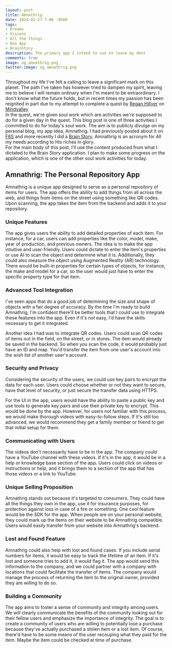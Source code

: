 ```yaml
---
layout: post
title: Amnathrig
date: 2024-01-27 7:06 -0500
tags:
- Dreams
- Visions
- All the things
- One App
- BrainStory
description: The primary app I intend to use to leave my dent
comments: true
image: og_amnathrig.png
twitter-image: og_amnathrig.png
---
```


Throughout my life I've felt a calling to leave a significant mark on this planet. The path I've taken has however tried to dampen my spirit, leaving me to believe I will remain ordinary when I'm meant to 
be extraordinary. I don't know what the future holds, but in recent times my passion has been reignited
in part due to my attempt to complete a quest by [Regan Hillyer][regan] on [Mindvalley][mindvalley]
<br/>
In the quest, we're given soul work which are activities we're supposed to do for a given day in the quest. This blog post is one of three activities I committed to do for today's soul work. The aim is to publicly divulge on my personal blog, my app idea, Amnathrig. I had previously posted about it on [F6S][f6s] and more recently I did a [Brain Story][brainstory]. Amnathrig is an acronym for All my needs according to His riches in glory.
<br/>
For the main body of this post, I'll use the content produced from what I dictated to the Brain Story application. I plan to make some progress on the application, which is one of the other soul work activities for today.

## Amnathrig: The Personal Repository App
Amnathrig is a unique app designed to serve as a personal repository of items for users. The app offers the ability to add things from all across the web, and things from items on the street using something like QR codes. Upon scanning, the app takes the item from the backend and adds it to your repository.

### Unique Features
The app gives users the ability to add detailed properties of each item. For instance, for a car, users can add properties like the color, model, make, year of production, and previous owners. The idea is to make the app intuitive and user-friendly. Users could dictate to enter the item's properties or use AI to scan the object and determine what it is. Additionally, they could also measure the object using Augmented Reality (AR) technology. There would be built-in properties for certain types of objects, for instance, the make and model for a car, so the user would just have to enter the specific property type for that item.

### Advanced Tool Integration
I've seen apps that do a good job of determining the size and shape of objects with a fair degree of accuracy. By the time I'm ready to build Amnathrig, I'm confident there'll be better tools that I could use to integrate these features into the app. Even if it's not easy, I'd have the skills necessary to get it integrated.

Another idea I had was to integrate QR codes. Users could scan QR codes of items out in the field, on the street, or in stores. The item would already be saved in the backend. So when you scan the code, it would probably just have an ID and map. You'd transfer the item from one user's account into the wish list of another user's account.

### Security and Privacy
Considering the security of the users, we could use key pairs to encrypt the data for each user. Users could choose whether or not they want to secure, have that level of security, or just secure the transfer data using HTTPS.

For the UI in the app, users would have the ability to paste a public key and use tools to generate key pairs and use their private key to encrypt. This would be done by the app. However, for users not familiar with this process, we would make thorough videos with easy-to-follow steps. If it's still too advanced, we would recommend they get a family member or friend to get that initial setup for them.

###  Communicating with Users
The videos don't necessarily have to be in the app. The company could have a YouTube channel with these videos. If it's in the app, it would be in a help or knowledge base section of the app. Users could click on videos or instructions or help, and it brings them to a section of the app that has those videos or a link to YouTube.

### Unique Selling Proposition
Amnathrig stands out because it's targeted to consumers. They could have all the things they own in the app, use it for insurance purposes, for protection against loss in case of a fire or something. One cool feature would be the SDK for the app. When people are on your personal website, they could mark up the items on their website to be Amnathrig compatible. Users would easily transfer from your website into Amnathrig's backend.

### Lost and Found Feature
Amnathrig could also help with lost and found cases. If you include serial numbers for items, it would be easy to track the lifetime of an item. If it's lost and someone tries to add it, it would flag it. The app would send this information to the company, and we could partner with a company with locations that could facilitate the transfer of items. The company would manage the process of returning the item to the original owner, provided they are willing to do so.

### Building a Community
The app aims to foster a sense of community and integrity among users. We will clearly communicate the benefits of the community looking out for their fellow users and emphasize the importance of integrity. The goal is to create a community of users who are willing to potentially lose a purchase because they've actually purchased a stolen item or a lost item. Of course, there'd have to be some means of the user recouping what they paid for the item. Maybe the item could be checked at time of purchase.



[regan]: https://reganhillyer.com/
[mindvalley]: https://www.mindvalley.com/
[f6s]: https://www.f6s.com/company/amnathrig#about
[brainstory]: https://app.brainstory.ai/feedback?share=03bc471b-056e-4b7f-b9c1-da0573e42a77


